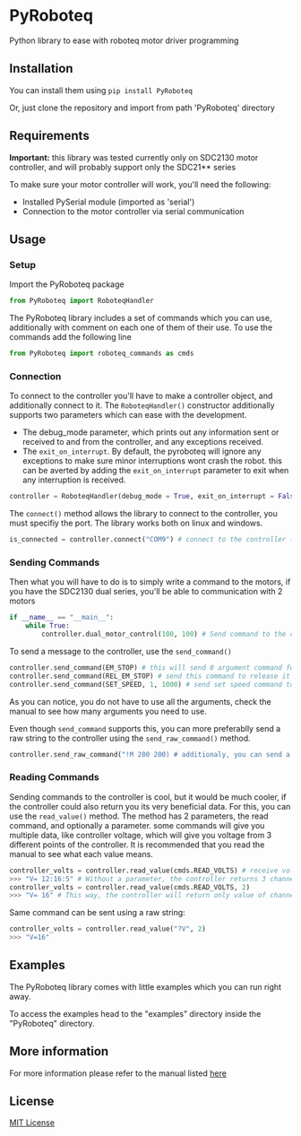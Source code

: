 # PyRoboteq

Python library to ease with roboteq motor driver programming


## Installation

You can install them using  ```pip install PyRoboteq``` 

Or, just clone the repository and import from path 'PyRoboteq' directory

## Requirements 

**Important:** this library was tested currently only on SDC2130 motor controller, and will probably support only the SDC21** series

To make sure your motor controller will work, you'll need the following:

* Installed PySerial module (imported as 'serial')
* Connection to the motor controller via serial communication


## Usage
### Setup
Import the PyRoboteq package
```python
from PyRoboteq import RoboteqHandler
```
The PyRoboteq library includes a set of commands which you can use, additionally with comment on each one of them of their use.
To use the commands add the following line
```python
from PyRoboteq import roboteq_commands as cmds
```

### Connection

To connect to the controller you'll have to make a controller object, and additionally connect to it.
The ```RoboteqHandler()``` constructor additionally supports two parameters which can ease with the development.
* The debug_mode parameter, which prints out any information sent or received to and from the controller, and any exceptions received.
* The ```exit_on_interrupt```. By default, the pyroboteq will ignore any exceptions to make sure minor interruptions wont crash the robot.
this can be averted by adding the ```exit_on_interrupt``` parameter to exit when any interruption is received.

```python
controller = RoboteqHandler(debug_mode = True, exit_on_interrupt = False)  # Create controller object
```

The ```connect()``` method allows the library to connect to the controller, you must specifiy the port. The library
works both on linux and windows.

```python
is_connected = controller.connect("COM9") # connect to the controller (COM9 is an example for windows)
```

### Sending Commands

Then what you will have to do is to simply write a command to the motors, if you have the SDC2130 dual series, you'll be able to communication with 2 motors
```python
if __name__ == "__main__":
    while True:
        controller.dual_motor_control(100, 100) # Send command to the controller
```

To send a message to the controller, use the ```send_command()```
```python
controller.send_command(EM_STOP) # this will send 0 argument command for emergency stop
controller.send_command(REL_EM_STOP) # send this command to release it
controller.send_command(SET_SPEED, 1, 1000) # send set speed command to channel 1 (first argument) with the value of up to 1000 RPM (second argument)
```
As you can notice, you do not have to use all the arguments, check the manual to see how many arguments you need to use.

Even though ```send_command``` supports this, you can more preferablly send a raw string to the controller using the ```send_raw_command()``` method.
```python
controller.send_raw_command("!M 200 200) # additionaly, you can send a raw string.
```

### Reading Commands

Sending commands to the controller is cool, but it would be much cooler, if the controller could also return you its very beneficial data.
For this, you can use the ```read_value()``` method. The method has 2 parameters, the read command, and optionally a parameter.
some commands will give you multiple data, like controller voltage, which will give you voltage from 3 different points of the controller.
It is recommended that you read the manual to see what each value means.
```python
controller_volts = controller.read_value(cmds.READ_VOLTS) # receive voltages from the controller
>>> "V= 12:16:5" # Without a parameter, the controller returns 3 channels, (internal, battery, 5v output) respectively
controller_volts = controller.read_value(cmds.READ_VOLTS, 2)
>>> "V= 16" # This way, the controller will return only value of channel 2 (battery voltage)
```
Same command can be sent using a raw string:
```python
controller_volts = controller.read_value("?V", 2)
>>> "V=16"
```

## Examples
The PyRoboteq library comes with little examples which you can run right away.

To access the examples head to the "examples" directory inside the "PyRoboteq" directory.

## More information
For more information please refer to the manual listed [here](https://www.roboteq.com/docman-list/motor-controllers-documents-and-files/documentation/user-manual/272-roboteq-controllers-user-manual-v17/file)

## License
[MIT License](https://choosealicense.com/licenses/mit/)

